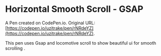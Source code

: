 # Horizontal Smooth Scroll - GSAP

A Pen created on CodePen.io. Original URL: [https://codepen.io/uzitrake/pen/rNRdeYZ](https://codepen.io/uzitrake/pen/rNRdeYZ).

This pen uses Gsap and locomotive scroll to show beautiful ui for smooth scrolling .